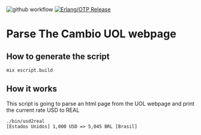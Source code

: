 ![github workflow](https://github.com/thiagoesteves/usd2real/workflows/Elixir%20CI/badge.svg)
[![Erlang/OTP Release](https://img.shields.io/badge/Erlang-OTP--22.0-green.svg)](https://github.com/erlang/otp/releases/tag/OTP-22.0)

# Parse The Cambio UOL webpage

## How to generate the script

```
mix escript.build
```

## How it works

This script is going to parse an html page from the UOL webpage and print the current rate USD to REAL

```
./bin/usd2real
[Estados Unidos] 1,000 USD => 5,045 BRL [Brasil]
```


